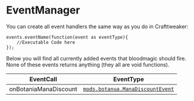 # EventManager

You can create all event handlers the same way as you do in Crafttweaker:
```
events.eventName(function(event as eventType){
	//Executable Code here
});
```

Below you will find all currently added events that bloodmagic should fire.  
None of these events returns anything (they all are void functions).

| EventCall                        | EventType                                                                      |
|----------------------------------|--------------------------------------------------------------------------------|
| onBotaniaManaDiscount            | [`mods.botanua.ManaDiscountEvent`](Events/ManaDiscountEvent)                   |